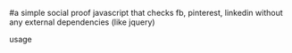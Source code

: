 #a simple social proof javascript that checks fb, pinterest, linkedin without any external dependencies (like jquery)

usage
